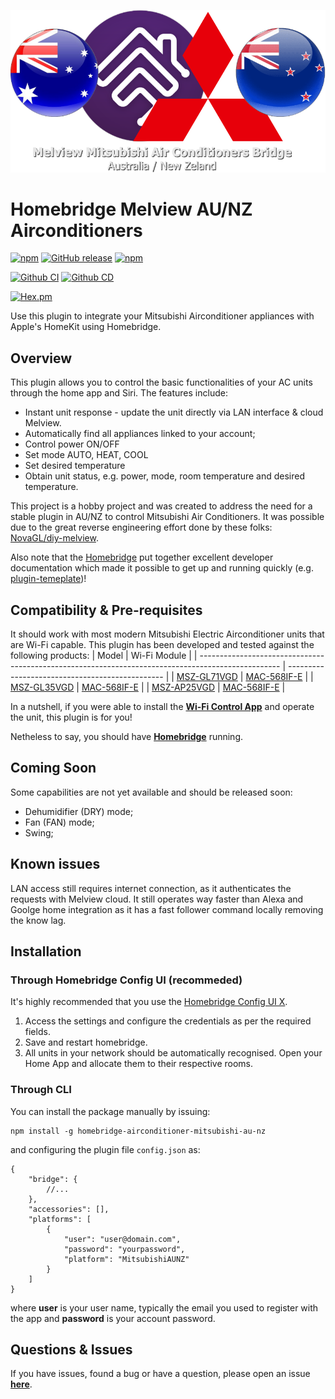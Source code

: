 
<p align="center">

<img src="https://github.com/aurc/melview-mitsubishi-au-nz/raw/master/assets/Logo.png">

</p>

# Homebridge Melview AU/NZ Airconditioners

[![npm](https://img.shields.io/npm/v/homebridge-airconditioner-mitsubishi-au-nz/latest?label=latest)](https://www.npmjs.com/package/homebridge-airconditioner-mitsubishi-au-nz)
[![GitHub release](https://img.shields.io/github/release/aurc/melview-mitsubishi-au-nz.svg)](https://github.com/aurc/melview-mitsubishi-au-nz/releases)
[![npm](https://img.shields.io/npm/dt/homebridge-airconditioner-mitsubishi-au-nz)](https://www.npmjs.com/package/homebridge-airconditioner-mitsubishi-au-nz)

[![Github CI](https://github.com/aurc/melview-mitsubishi-au-nz/actions/workflows/build.yml/badge.svg)](https://github.com/aurc/melview-mitsubishi-au-nz/actions)
[![Github CD](https://github.com/aurc/melview-mitsubishi-au-nz/actions/workflows/release.yml/badge.svg)](https://github.com/aurc/melview-mitsubishi-au-nz/actions)

[![Hex.pm](https://img.shields.io/hexpm/l/plug)](https://www.apache.org/licenses/LICENSE-2.0)

Use this plugin to integrate your Mitsubishi Airconditioner appliances with Apple's HomeKit using Homebridge.

## Overview

This plugin allows you to control the basic functionalities of your AC units through the home app and Siri. The features include:
- Instant unit response - update the unit directly via LAN interface & cloud Melview.
- Automatically find all appliances linked to your account;
- Control power ON/OFF
- Set mode AUTO, HEAT, COOL
- Set desired temperature
- Obtain unit status, e.g. power, mode, room temperature and desired temperature.

This project is a hobby project and was created to address the need for a stable plugin
in AU/NZ to control Mitsubishi Air Conditioners. It was possible due to the great
reverse engineering effort done by these folks: [NovaGL/diy-melview](https://github.com/NovaGL/diy-melview).

Also note that the [Homebridge](https://homebridge.io/) put together excellent developer
documentation which made it possible to get up and running quickly (e.g. 
[plugin-temeplate](https://github.com/homebridge/homebridge-plugin-template))!

## Compatibility & Pre-requisites

It should work with most modern Mitsubishi Electric Airconditioner units that are Wi-Fi capable. 
This plugin has been developed and tested against the following products:
| Model                                                                                              | Wi-Fi Module                                    |
| -------------------------------------------------------------------------------------------------- | ----------------------------------------------- | 
| [MSZ-GL71VGD](https://www.mitsubishielectric.com.au/assets/LEG/JG79A991H01-UM.pdf)                 | [MAC-568IF-E](https://www.mitsubishielectric.com.au/assets/LEG/MAC-568IF-E.pdf)   |
| [MSZ-GL35VGD](https://www.mitsubishielectric.com.au/assets/LEG/JG79A991H01-UM.pdf)                 | [MAC-568IF-E](https://www.mitsubishielectric.com.au/assets/LEG/MAC-568IF-E.pdf)   |
| [MSZ-AP25VGD](https://www.mitsubishielectric.com.au/assets/LEG/MSZ-AP-User-Manual-JG79Y333H01.pdf) | [MAC-568IF-E](https://www.mitsubishielectric.com.au/assets/LEG/MAC-568IF-E.pdf)   |

In a nutshell, if you were able to install the **[Wi-Fi Control App](https://apps.apple.com/au/app/mitsubishi-wi-fi-control/id796225889#?platform=iphone)** and operate the unit, this plugin is for you!

Netheless to say, you should have **[Homebridge](https://homebridge.io/)** running.

## Coming Soon
Some capabilities are not yet available and should be released soon:
- Dehumidifier (DRY) mode;
- Fan (FAN) mode;
- Swing;

## Known issues
LAN access still requires internet connection, as it authenticates the requests with Melview cloud. It still
operates way faster than Alexa and Goolge home integration as it has a fast follower command locally removing
the know lag.


## Installation

### Through Homebridge Config UI (recommeded)
It's highly recommended that you use the [Homebridge Config UI X](https://github.com/oznu/homebridge-config-ui-x). 
1. Access the settings and configure the credentials as per the required fields.
2. Save and restart homebridge.
3. All units in your network should be automatically recognised. Open your Home App and allocate them to their respective rooms.

### Through CLI

You can install the package manually by issuing:
````
npm install -g homebridge-airconditioner-mitsubishi-au-nz
````
and configuring the plugin file `config.json` as:
````
{
    "bridge": {
        //...
    },
    "accessories": [],
    "platforms": [
        {
            "user": "user@domain.com",
            "password": "yourpassword",
            "platform": "MitsubishiAUNZ"
        }
    ]
}
````
where **user** is your user name, typically the email you used to register with the app 
and **password** is your account password.

## Questions & Issues
If you have issues, found a bug or have a question, please open an issue **[here](https://github.com/aurc/melview-mitsubishi-au-nz/issues)**.


